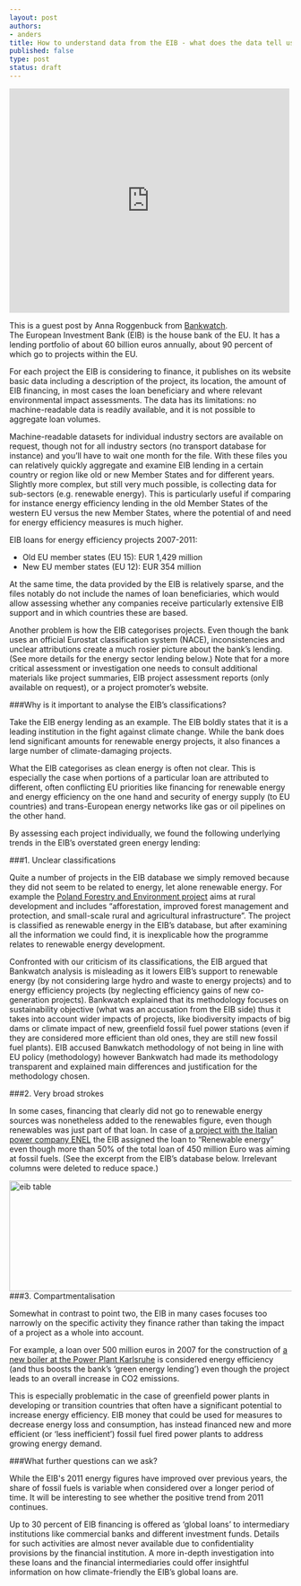 ```yaml
---
layout: post
authors:
- anders
title: How to understand data from the EIB - what does the data tell us?
published: false
type: post
status: draft
---
```


<iframe width='500' height='400' src='http://openspending.org/eib-energy-lending/embed?widget=bubbletree&state=%7B%22drilldowns%22%3A%5B%22category%22%2C%22location%22%2C%22year%22%2C%22project-name%22%5D%2C%22year%22%3A2011%2C%22cuts%22%3A%7B%7D%7D&width=500&height=400' frameborder='0'></iframe>

This is a guest post by Anna Roggenbuck from [Bankwatch](http://bankwatch.org/). 
<br>
The European Investment Bank (EIB) is the house bank of the EU. It has a lending portfolio of about 60 billion euros annually, about 90 percent of which go to projects within the EU.

For each project the EIB is considering to finance, it publishes on its website basic data including a description of the project, its location, the amount of EIB financing, in most cases the loan beneficiary and where relevant environmental impact assessments. The data has its limitations: no machine-readable data is readily available, and it is not possible to aggregate loan volumes.

Machine-readable datasets for individual industry sectors are available on request, though not for all industry sectors (no transport database for instance) and you’ll have to wait one month for the file. With these files you can relatively quickly aggregate and examine EIB lending in a certain country or region like old or new Member States and for different years. Slightly more complex, but still very much possible, is collecting data for sub-sectors (e.g. renewable energy). This is particularly useful if comparing for instance energy efficiency lending in the old Member States of the western EU versus the new Member States, where the potential of and need for energy efficiency measures is much higher.

EIB loans for energy efficiency projects 2007-2011:<br>
- Old EU member states (EU 15): EUR 1,429 million<br>
- New EU member states (EU 12): EUR 354 million<br>

At the same time, the data provided by the EIB is relatively sparse, and the files notably do not include the names of loan beneficiaries, which would allow assessing whether any companies receive particularly extensive EIB support and in which countries these are based. 

Another problem is how the EIB categorises projects. Even though the bank uses an official Eurostat classification system (NACE), inconsistencies and unclear attributions create a much rosier picture about the bank’s lending. (See more details for the energy sector lending below.) Note that for a more critical assessment or investigation one needs to consult additional materials like project summaries, EIB project assessment reports (only available on request), or a project promoter’s website.

###Why is it important to analyse the EIB’s classifications? 

Take the EIB energy lending as an example. The EIB boldly states that it is a leading institution in the fight against climate change. While the bank does lend significant amounts for renewable energy projects, it also finances a large number of climate-damaging projects. 

What the EIB categorises as clean energy is often not clear. This is especially the case when portions of a particular loan are attributed to different, often conflicting EU priorities like financing for renewable energy and energy efficiency on the one hand and security of energy supply (to EU countries) and trans-European energy networks like gas or oil pipelines on the other hand.

By assessing each project individually, we found the following underlying trends in the EIB’s overstated green energy lending:

###1. Unclear classifications

Quite a number of projects in the EIB database we simply removed because they did not seem to be related to energy, let alone renewable energy. For example the [Poland Forestry and Environment project](http://www.eib.org/projects/pipeline/2011/20110329.htm) aims at rural development and includes “afforestation, improved forest management and protection, and small-scale rural and agricultural infrastructure”. The project is classified as renewable energy in the EIB’s database, but after examining all the information we could find, it is inexplicable how the programme relates to renewable energy development. 

Confronted with our criticism of its classifications, the EIB argued that Bankwatch analysis is misleading as it lowers EIB’s support to renewable energy (by not considering large hydro and waste to energy projects) and to energy efficiency projects (by neglecting efficiency gains of new co-generation projects). Bankwatch explained that its methodology focuses on sustainability objective (what was an accusation from the EIB side) thus it takes into account wider impacts of projects, like biodiversity impacts of big dams or climate impact of new, greenfield fossil fuel power stations (even if they are considered more efficient than old ones, they are still new fossil fuel plants). EIB accused Banwkatch methodology of not being in line with EU policy (methodology) however Bankwatch had made its methodology transparent and explained main differences and justification for the methodology chosen. 

###2. Very broad strokes

In some cases, financing that clearly did not go to renewable energy sources was nonetheless added to the renewables figure, even though renewables was just part of that loan. In case of [a project with the Italian power company ENEL](http://www.eib.org/projects/pipeline/2006/20060248.htm) the EIB assigned the loan to “Renewable energy” even though more than 50% of the total loan of 450 million Euro was aiming at fossil fuels. (See the excerpt from the EIB’s database below. Irrelevant columns were deleted to reduce space.)

<a href="http://www.flickr.com/photos/94746900@N06/9024498649/" title="eib table by anderspedersenOKF, on Flickr"><img src="http://farm9.staticflickr.com/8129/9024498649_ce560d1a7e_z.jpg" width="640" height="197" alt="eib table"></a>
<br>
###3. Compartmentalisation

Somewhat in contrast to point two, the EIB in many cases focuses too narrowly on the specific activity they finance rather than taking the impact of a project as a whole into account. 

For example, a loan over 500 million euros in 2007 for the construction of [a new boiler at the Power Plant Karlsruhe](http://www.eib.org/projects/pipeline/2006/20060303.htm) is considered energy efficiency (and thus boosts the bank’s ‘green energy lending’) even though the project leads to an overall increase in CO2 emissions. 
 
This is especially problematic in the case of greenfield power plants in developing or transition countries that often have a significant potential to increase energy efficiency. EIB money that could be used for measures to decrease energy loss and consumption, has instead financed new and more efficient (or ‘less inefficient’) fossil fuel fired power plants to address growing energy demand.

###What further questions can we ask?

While the EIB's 2011 energy figures have improved over previous years, the share of fossil fuels is variable when considered over a longer period of time. It will be interesting to see whether the positive trend from 2011 continues. 

Up to 30 percent of EIB financing is offered as ‘global loans’ to intermediary institutions like commercial banks and different investment funds. Details for such activities are almost never available due to confidentiality provisions by the financial institution. A more in-depth investigation into these loans and the financial intermediaries could offer insightful information on how climate-friendly the EIB’s global loans are. 
